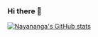 ### Hi there 👋

<!--
**Nayananga/Nayananga** is a ✨ _special_ ✨ repository because its `README.md` (this file) appears on your GitHub profile.

Here are some ideas to get you started:

- 🔭 I’m currently working on ...
- 🌱 I’m currently learning ...
- 👯 I’m looking to collaborate on ...
- 🤔 I’m looking for help with ...
- 💬 Ask me about ...
- 📫 How to reach me: ...
- 😄 Pronouns: ...
- ⚡ Fun fact: ...
-->
[![Nayananga's GitHub stats](https://github-readme-stats.vercel.app/api?username=Nayananga)](https://github.com/Nayananga/github-readme-stats)

